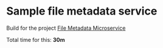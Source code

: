 # Sample file metadata service

Build for the project
[File Metadata Microservice](https://www.freecodecamp.org/learn/apis-and-microservices/apis-and-microservices-projects/file-metadata-microservice)

Total time for this: **30m**
